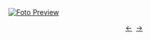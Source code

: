 [![Foto Preview](preview/project-16.avif)](https://DominicNikolai.github.io/project-16)

<div align="center" style="display: flex; justify-content: center;">
  <a  href="https://github.com/DominicNikolai/project-15" target="_blank">&#8592;</a>
  &nbsp;&nbsp;
  <a  href="https://github.com/DominicNikolai/project-17" target="_blank">&#8594;</a>
</div>
